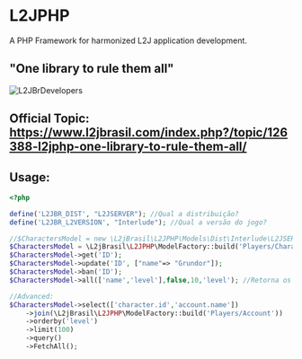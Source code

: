 # L2JPHP

A PHP Framework for harmonized L2J application development.

## "One library to rule them all"


![L2JBrDevelopers](http://i.imgur.com/bhBwp7U.jpg "Desenvolvido por Macacos altamente treinados")


## Official Topic: https://www.l2jbrasil.com/index.php?/topic/126388-l2jphp-one-library-to-rule-them-all/




## Usage: 

```php
<?php

define('L2JBR_DIST', "L2JSERVER"); //Qual a distribuição?
define('L2JBR_L2VERSION', "Interlude"); //Qual a versão do jogo?

//$CharactersModel = new \L2jBrasil\L2JPHP\Models\Dist\Interlude\L2JSERVER\Players\Characters(); //Compatible only with L2JSERVER databases
$CharactersModel = \L2jBrasil\L2JPHP\ModelFactory::build('Players/Characters'); //Compatible for all suported modules
$CharactersModel->get('ID');
$CharactersModel->update('ID', ["name"=> "Grundor"]);
$CharactersModel->ban('ID');
$CharactersModel->all(['name','level'],false,10,'level'); //Retorna os 10 personagens com maior level.

//Advanced:
$CharactersModel->select(['character.id','account.name'])
    ->join(\L2jBrasil\L2JPHP\ModelFactory::build('Players/Account'))
    ->orderby('level')
    ->limit(100)
    ->query()
    ->FetchAll();


```



